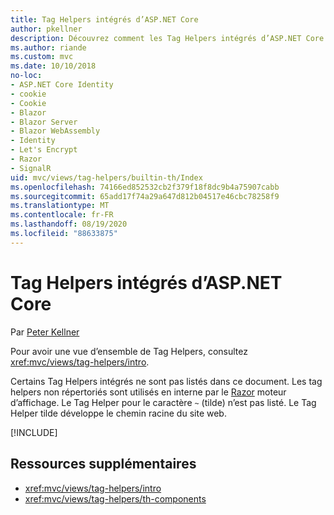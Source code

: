 ```yaml
---
title: Tag Helpers intégrés d’ASP.NET Core
author: pkellner
description: Découvrez comment les Tag Helpers intégrés d’ASP.NET Core augmentent votre productivité.
ms.author: riande
ms.custom: mvc
ms.date: 10/10/2018
no-loc:
- ASP.NET Core Identity
- cookie
- Cookie
- Blazor
- Blazor Server
- Blazor WebAssembly
- Identity
- Let's Encrypt
- Razor
- SignalR
uid: mvc/views/tag-helpers/builtin-th/Index
ms.openlocfilehash: 74166ed852532cb2f379f18f8dc9b4a75907cabb
ms.sourcegitcommit: 65add17f74a29a647d812b04517e46cbc78258f9
ms.translationtype: MT
ms.contentlocale: fr-FR
ms.lasthandoff: 08/19/2020
ms.locfileid: "88633875"
---
```

# <a name="aspnet-core-built-in-tag-helpers"></a>Tag Helpers intégrés d’ASP.NET Core

Par [Peter Kellner](https://peterkellner.net)

Pour avoir une vue d’ensemble de Tag Helpers, consultez <xref:mvc/views/tag-helpers/intro>.

Certains Tag Helpers intégrés ne sont pas listés dans ce document. Les tag helpers non répertoriés sont utilisés en interne par le [Razor](xref:mvc/views/razor) moteur d’affichage. Le Tag Helper pour le caractère `~` (tilde) n’est pas listé. Le Tag Helper tilde développe le chemin racine du site web.

[!INCLUDE[](~/includes/built-in-TH.md)]

## <a name="additional-resources"></a>Ressources supplémentaires

* <xref:mvc/views/tag-helpers/intro>
* <xref:mvc/views/tag-helpers/th-components>
